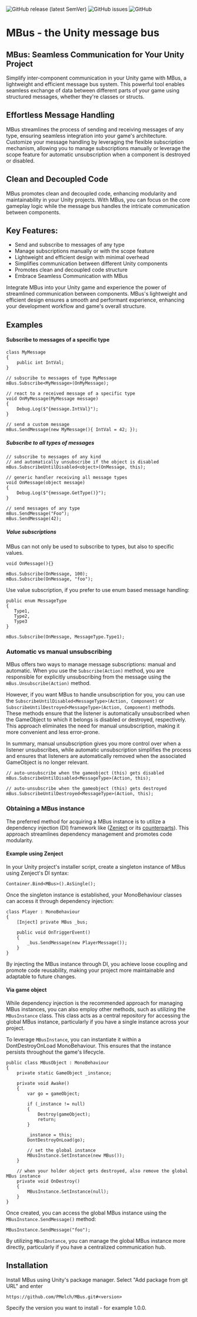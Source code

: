 ![GitHub release (latest SemVer)](https://img.shields.io/github/v/release/PMelch/MBus?logo=GitHub&style=flat-square)
![GitHub issues](https://img.shields.io/github/issues-raw/PMelch/MBus?style=flat-square)
![GitHub](https://img.shields.io/github/license/PMelch/MBus?color=%23cccc00&style=flat-square)


# MBus - the Unity message bus

## MBus: Seamless Communication for Your Unity Project

Simplify inter-component communication in your Unity game with MBus, a lightweight and efficient message bus system. This powerful tool enables seamless exchange of data between different parts of your game using structured messages, whether they're classes or structs.

## Effortless Message Handling

MBus streamlines the process of sending and receiving messages of any type, ensuring seamless integration into your game's architecture. Customize your message handling by leveraging the flexible subscription mechanism, allowing you to manage subscriptions manually or leverage the scope feature for automatic unsubscription when a component is destroyed or disabled.

## Clean and Decoupled Code

MBus promotes clean and decoupled code, enhancing modularity and maintainability in your Unity projects. With MBus, you can focus on the core gameplay logic while the message bus handles the intricate communication between components.

## Key Features:

- Send and subscribe to messages of any type
- Manage subscriptions manually or with the scope feature
- Lightweight and efficient design with minimal overhead
- Simplifies communication between different Unity components
- Promotes clean and decoupled code structure
- Embrace Seamless Communication with MBus

Integrate MBus into your Unity game and experience the power of streamlined communication between components. MBus's lightweight and efficient design ensures a smooth and performant experience, enhancing your development workflow and game's overall structure.

## Examples

#### Subscribe to messages of a specific type
~~~
class MyMessage 
{
    public int IntVal;
}

// subscribe to messages of type MyMessage
mBus.Subscribe<MyMessage>(OnMyMessage);

// react to a received message of a specific type
void OnMyMessage(MyMessage message) 
{
    Debug.Log($"{message.IntVal}");
}

// send a custom message
mBus.SendMessage(new MyMessage(){ IntVal = 42; });
~~~      

##### Subscribe to all types of messages
~~~  
// subscribe to messages of any kind 
// and automatically unsubscribe if the object is disabled
mBus.SubscribeUntilDisabled<object>(OnMessage, this);

// generic handler receiving all message types
void OnMessage(object message) 
{
    Debug.Log($"{message.GetType()}");
}

// send messages of any type
mBus.SendMessage("Foo");
mBus.SendMessage(42);
~~~  

##### Value subscriptions

MBus can not only be used to subscribe to types, but also to specific values. 

~~~
void OnMessage(){}

mBus.Subscribe(OnMessage, 100);
mBus.Subscribe(OnMessage, "foo");
~~~
Use value subscription, if you prefer to use enum based message handling:
~~~
public enum MessageType 
{
   Type1,
   Type2,
   Type3
}

mBus.Subscribe(OnMessage, MessageType.Type1);
~~~

### Automatic vs manual unsubscribing

MBus offers two ways to manage message subscriptions: manual and automatic. When you use the `Subscribe(Action)` method, you are responsible for explicitly unsubscribing from the message using the `mBus.Unsubscribe(Action)` method.

However, if you want MBus to handle unsubscription for you, you can use the `SubscribeUntilDisabled<MessageType>(Action, Component)` or `SubscribeUntilDestroyed<MessageType>(Action, Component)` methods. These methods ensure that the listener is automatically unsubscribed when the GameObject to which it belongs is disabled or destroyed, respectively. This approach eliminates the need for manual unsubscription, making it more convenient and less error-prone.

In summary, manual unsubscription gives you more control over when a listener unsubscribes, while automatic unsubscription simplifies the process and ensures that listeners are automatically removed when the associated GameObject is no longer relevant.

~~~
// auto-unsubscribe when the gameobject (this) gets disabled
mBus.SubscribeUntilDisabled<MessageType>(Action, this);

// auto-unsubscribe when the gameobject (this) gets destroyed
mBus.SubscribeUntilDestroyed<MessageType>(Action, this);
~~~

### Obtaining a MBus instance
The preferred method for acquiring a MBus instance is to utilize a dependency injection (DI) framework like
([Zenject](https://github.com/modesttree/Zenject) or its [counterparts](href="https://www.libhunt.com/r/Zenject"/>)).
This approach streamlines dependency management and promotes code modularity.

#### Example using Zenject
In your Unity project's installer script, create a singleton instance of MBus using Zenject's DI syntax:
~~~
Container.Bind<MBus>().AsSingle();
~~~

Once the singleton instance is established, your MonoBehaviour classes can access it through dependency injection:
~~~
class Player : MonoBehaviour 
{
    [Inject] private MBus _bus;
    
    public void OnTriggerEvent() 
    {
        _bus.SendMessage(new PlayerMessage());
    }
}
~~~
By injecting the MBus instance through DI, you achieve loose coupling and promote code reusability, making your project more maintainable and adaptable to future changes.

#### Via game object
While dependency injection is the recommended approach for managing MBus instances, you can also employ other methods, such as utilizing the `MBusInstance` class. This class acts as a central repository for accessing the global MBus instance, particularly if you have a single instance across your project.

To leverage `MBusInstance`, you can instantiate it within a DontDestroyOnLoad MonoBehaviour. This ensures that the instance persists throughout the game's lifecycle. 

~~~
public class MBusObject : MonoBehaviour 
{
    private static GameObject _instance;
    
    private void Awake()
    {
        var go = gameObject;
        
        if (_instance != null)
        {
            Destroy(gameObject);
            return;
        }

        _instance = this;
        DontDestroyOnLoad(go);
        
        // set the global instance
        MBusInstance.SetInstance(new MBus());
    }
    
    // when your holder object gets destroyed, also remove the global MBus instance
    private void OnDestroy() 
    {
        MBusInstance.SetInstance(null);
    }
}

~~~

Once created, you can access the global MBus instance using the `MBusInstance.SendMessage()` method:
~~~
MBusInstance.SendMessage("foo");
~~~
By utilizing `MBusInstance`, you can manage the global MBus instance more directly, particularly if you have a centralized communication hub.

## Installation
Install MBus using Unity's package manager. Select "Add package from git URL" and enter
~~~
https://github.com/PMelch/MBus.git#<version>
~~~

Specify the version you want to install - for example 1.0.0.





